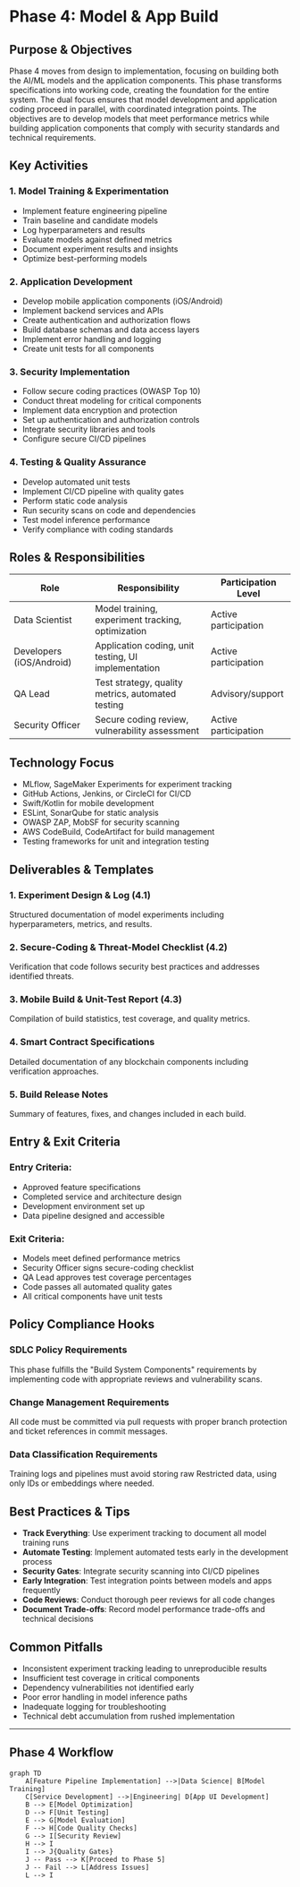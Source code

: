 # Phase 4: Model & App Build

## Purpose & Objectives

Phase 4 moves from design to implementation, focusing on building both the AI/ML models and the application components. This phase transforms specifications into working code, creating the foundation for the entire system. The dual focus ensures that model development and application coding proceed in parallel, with coordinated integration points. The objectives are to develop models that meet performance metrics while building application components that comply with security standards and technical requirements.

## Key Activities

### 1. Model Training & Experimentation

- Implement feature engineering pipeline
- Train baseline and candidate models
- Log hyperparameters and results
- Evaluate models against defined metrics
- Document experiment results and insights
- Optimize best-performing models

### 2. Application Development

- Develop mobile application components (iOS/Android)
- Implement backend services and APIs
- Create authentication and authorization flows
- Build database schemas and data access layers
- Implement error handling and logging
- Create unit tests for all components

### 3. Security Implementation

- Follow secure coding practices (OWASP Top 10)
- Conduct threat modeling for critical components
- Implement data encryption and protection
- Set up authentication and authorization controls
- Integrate security libraries and tools
- Configure secure CI/CD pipelines

### 4. Testing & Quality Assurance

- Develop automated unit tests
- Implement CI/CD pipeline with quality gates
- Perform static code analysis
- Run security scans on code and dependencies
- Test model inference performance
- Verify compliance with coding standards

## Roles & Responsibilities

| **Role**           | **Responsibility**                                          | **Participation Level** |
|--------------------|-------------------------------------------------------------|-------------------------|
| Data Scientist     | Model training, experiment tracking, optimization           | Active participation    |
| Developers (iOS/Android) | Application coding, unit testing, UI implementation     | Active participation    |
| QA Lead            | Test strategy, quality metrics, automated testing           | Advisory/support        |
| Security Officer   | Secure coding review, vulnerability assessment              | Active participation    |

## Technology Focus

- MLflow, SageMaker Experiments for experiment tracking
- GitHub Actions, Jenkins, or CircleCI for CI/CD
- Swift/Kotlin for mobile development
- ESLint, SonarQube for static analysis
- OWASP ZAP, MobSF for security scanning
- AWS CodeBuild, CodeArtifact for build management
- Testing frameworks for unit and integration testing

## Deliverables & Templates

### 1. Experiment Design & Log (4.1)
Structured documentation of model experiments including hyperparameters, metrics, and results.

### 2. Secure-Coding & Threat-Model Checklist (4.2)
Verification that code follows security best practices and addresses identified threats.

### 3. Mobile Build & Unit-Test Report (4.3)
Compilation of build statistics, test coverage, and quality metrics.

### 4. Smart Contract Specifications
Detailed documentation of any blockchain components including verification approaches.

### 5. Build Release Notes
Summary of features, fixes, and changes included in each build.

## Entry & Exit Criteria

### Entry Criteria:
- Approved feature specifications
- Completed service and architecture design
- Development environment set up
- Data pipeline designed and accessible

### Exit Criteria:
- Models meet defined performance metrics
- Security Officer signs secure-coding checklist
- QA Lead approves test coverage percentages
- Code passes all automated quality gates
- All critical components have unit tests

## Policy Compliance Hooks

### SDLC Policy Requirements
This phase fulfills the "Build System Components" requirements by implementing code with appropriate reviews and vulnerability scans.

### Change Management Requirements
All code must be committed via pull requests with proper branch protection and ticket references in commit messages.

### Data Classification Requirements
Training logs and pipelines must avoid storing raw Restricted data, using only IDs or embeddings where needed.

## Best Practices & Tips

- **Track Everything**: Use experiment tracking to document all model training runs
- **Automate Testing**: Implement automated tests early in the development process
- **Security Gates**: Integrate security scanning into CI/CD pipelines
- **Early Integration**: Test integration points between models and apps frequently
- **Code Reviews**: Conduct thorough peer reviews for all code changes
- **Document Trade-offs**: Record model performance trade-offs and technical decisions

## Common Pitfalls

- Inconsistent experiment tracking leading to unreproducible results
- Insufficient test coverage in critical components
- Dependency vulnerabilities not identified early
- Poor error handling in model inference paths
- Inadequate logging for troubleshooting
- Technical debt accumulation from rushed implementation

---

## Phase 4 Workflow

```mermaid
graph TD
    A[Feature Pipeline Implementation] -->|Data Science| B[Model Training]
    C[Service Development] -->|Engineering| D[App UI Development]
    B --> E[Model Optimization]
    D --> F[Unit Testing]
    E --> G[Model Evaluation]
    F --> H[Code Quality Checks]
    G --> I[Security Review]
    H --> I
    I --> J{Quality Gates}
    J -- Pass --> K[Proceed to Phase 5]
    J -- Fail --> L[Address Issues]
    L --> I
```

